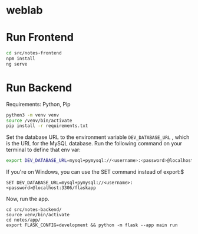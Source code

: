 # weblab

# Run Frontend
```bash
cd src/notes-frontend
npm install
ng serve
```

# Run Backend
Requirements: Python, Pip
```bash
python3 -m venv venv
source /venv/bin/activate
pip install -r requirements.txt 
```


Set the database URL to the environment variable `DEV_DATABASE_URL` , which is the URL 
for the MySQL database. Run the following command on your terminal to define that env var:
```bash
export DEV_DATABASE_URL=mysql+pymysql://<username>:<password>@localhost:3306/flaskapp
```

If you're on Windows, you can use the SET command instead of export:$
```shell
SET DEV_DATABASE_URL=mysql+pymysql://<username>:<password>@localhost:3306/flaskapp
```

Now, run the app.
```shell
cd src/notes-backend/
source venv/bin/activate
cd notes/app/
export FLASK_CONFIG=development && python -m flask --app main run
```
